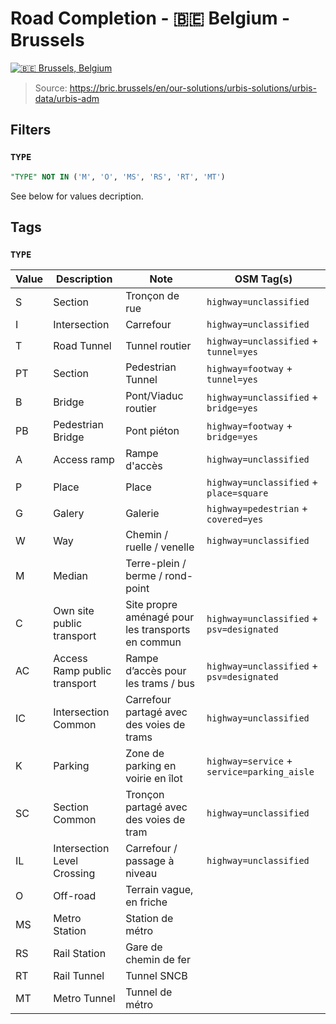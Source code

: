 # Road Completion - 🇧🇪 Belgium - Brussels

[![🇧🇪 Brussels, Belgium](https://github.com/osmbe/road-completion/actions/workflows/belgium-brussels.yml/badge.svg)](https://github.com/osmbe/road-completion/actions/workflows/belgium-brussels.yml)

> Source: <https://bric.brussels/en/our-solutions/urbis-solutions/urbis-data/urbis-adm>

## Filters

### `TYPE`

```sql
"TYPE" NOT IN ('M', 'O', 'MS', 'RS', 'RT', 'MT')
```

See below for values decription.

## Tags

### `TYPE`

| Value | Description                  | Note                                              | OSM Tag(s)                                  |
|-------|------------------------------|---------------------------------------------------|---------------------------------------------|
| S     | Section                      | Tronçon de rue                                    | `highway=unclassified`                      |
| I     | Intersection                 | Carrefour                                         | `highway=unclassified`                      |
| T     | Road Tunnel                  | Tunnel routier                                    | `highway=unclassified` + `tunnel=yes`       |
| PT    | Section                      | Pedestrian Tunnel                                 | `highway=footway` + `tunnel=yes`            |
| B     | Bridge                       | Pont/Viaduc routier                               | `highway=unclassified` + `bridge=yes`       |
| PB    | Pedestrian Bridge            | Pont piéton                                       | `highway=footway` + `bridge=yes`            |
| A     | Access ramp                  | Rampe d'accès                                     | `highway=unclassified`                      |
| P     | Place                        | Place                                             | `highway=unclassified` + `place=square`     |
| G     | Galery                       | Galerie                                           | `highway=pedestrian` + `covered=yes`        |
| W     | Way                          | Chemin / ruelle / venelle                         | `highway=unclassified`                      |
| M     | Median                       | Terre-plein / berme / rond-point                  |                                             |
| C     | Own site public transport    | Site propre aménagé pour les transports en commun | `highway=unclassified` + `psv=designated`   |
| AC    | Access Ramp public transport | Rampe d’accès pour les trams / bus                | `highway=unclassified` + `psv=designated`   |
| IC    | Intersection Common          | Carrefour partagé avec des voies de trams         | `highway=unclassified`                      |
| K     | Parking                      | Zone de parking en voirie en îlot                 | `highway=service` + `service=parking_aisle` |
| SC    | Section Common               | Tronçon partagé avec des voies de tram            | `highway=unclassified`                      |
| IL    | Intersection Level Crossing  | Carrefour / passage à niveau                      | `highway=unclassified`                      |
| O     | Off-road                     | Terrain vague, en friche                          |                                             |
| MS    | Metro Station                | Station de métro                                  |                                             |
| RS    | Rail Station                 | Gare de chemin de fer                             |                                             |
| RT    | Rail Tunnel                  | Tunnel SNCB                                       |                                             |
| MT    | Metro Tunnel                 | Tunnel de métro                                   |                                             |
